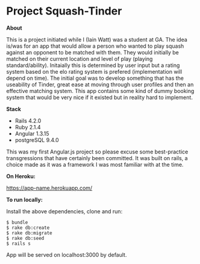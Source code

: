 
Project Squash-Tinder
=============    

**About**


This is a project initiated while I (Iain Watt) was a student at GA. The idea is/was for an app that would allow a person who wanted to play squash against an opponent to be matched with them. They would initially be matched on their current location and level of play (playing standard/ability). Initaially this is determined by user input but a rating system based on the elo rating system is prefered (implementation will depend on time). The initial goal was to develop something that has the useability of Tinder, great ease at moving through user profiles and then an effective matching system. This app contains some kind of dummy booking system that would be very nice if it existed but in reality hard to implement. 


**Stack**


- Rails 4.2.0
- Ruby 2.1.4 
- Angular 1.3.15 
- postgreSQL 9.4.0


This was my first Angular.js project so please excuse some best-practice transgressions that have certainly been committed. It was built on rails, a choice made as it was a framework I was most familiar with at the time.   

**On Heroku:**

https://app-name.herokuapp.com/



**To run locally:**

Install the above dependencies, clone and run:

    $ bundle
    $ rake db:create
    $ rake db:migrate
    $ rake db:seed
    $ rails s

App will be served on localhost:3000 by default.




